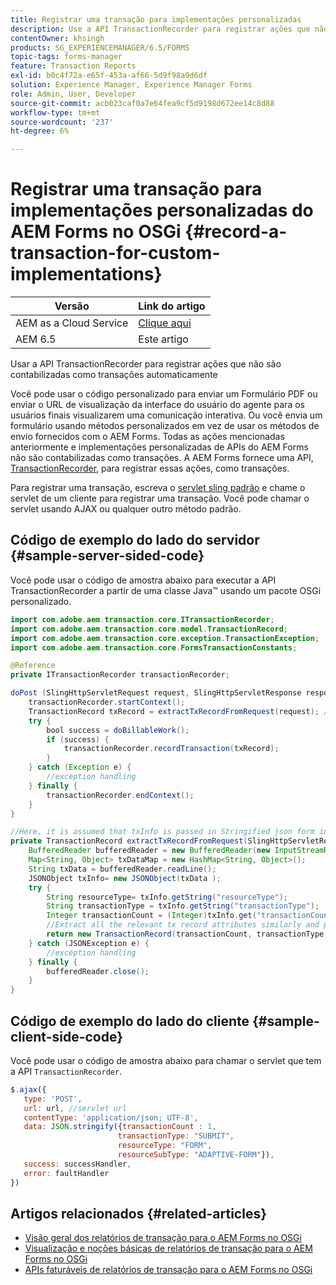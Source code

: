 ```yaml
---
title: Registrar uma transação para implementações personalizadas
description: Use a API TransactionRecorder para registrar ações que não são contabilizadas como transações automaticamente.
contentOwner: khsingh
products: SG_EXPERIENCEMANAGER/6.5/FORMS
topic-tags: forms-manager
feature: Transaction Reports
exl-id: b0c4f72a-e65f-453a-af66-5d9f98a9d6df
solution: Experience Manager, Experience Manager Forms
role: Admin, User, Developer
source-git-commit: acb023caf0a7e64fea9cf5d9198d672ee14c8d88
workflow-type: tm+mt
source-wordcount: '237'
ht-degree: 6%

---
```


# Registrar uma transação para implementações personalizadas do AEM Forms no OSGi {#record-a-transaction-for-custom-implementations}

| Versão | Link do artigo |
| -------- | ---------------------------- |
| AEM as a Cloud Service | [Clique aqui](https://experienceleague.adobe.com/en/docs/experience-manager-cloud-service/content/forms/using-communications/record-transaction-custom-implementation) |
| AEM 6.5 | Este artigo |

Usar a API TransactionRecorder para registrar ações que não são contabilizadas como transações automaticamente

Você pode usar o código personalizado para enviar um Formulário PDF ou enviar o URL de visualização da interface do usuário do agente para os usuários finais visualizarem uma comunicação interativa. Ou você envia um formulário usando métodos personalizados em vez de usar os métodos de envio fornecidos com o AEM Forms. Todas as ações mencionadas anteriormente e implementações personalizadas de APIs do AEM Forms não são contabilizadas como transações. A AEM Forms fornece uma API, [TransactionRecorder](https://developer.adobe.com/experience-manager/reference-materials/6-5/forms/javadocs/com/adobe/aem/transaction/core/ITransactionRecorder.html), para registrar essas ações, como transações.

Para registrar uma transação, escreva o [servlet sling padrão](https://experienceleague.adobe.com/docs/experience-manager-learn/forms/store-and-retrieve-af-with-2fa/create-servlet.html?lang=en) e chame o servlet de um cliente para registrar uma transação. Você pode chamar o servlet usando AJAX ou qualquer outro método padrão.

## Código de exemplo do lado do servidor {#sample-server-sided-code}

Você pode usar o código de amostra abaixo para executar a API TransactionRecorder a partir de uma classe Java™ usando um pacote OSGi personalizado.

```java
import com.adobe.aem.transaction.core.ITransactionRecorder;
import com.adobe.aem.transaction.core.model.TransactionRecord;
import com.adobe.aem.transaction.core.exception.TransactionException;
import com.adobe.aem.transaction.core.FormsTransactionConstants;

@Reference
private ITransactionRecorder transactionRecorder;

doPost (SlingHttpServletRequest request, SlingHttpServletResponse response) {
    transactionRecorder.startContext();
    TransactionRecord txRecord = extractTxRecordFromRequest(request); //extract transaction relevant data from request
    try {
        bool success = doBillableWork();
        if (success) {
            transactionRecorder.recordTransaction(txRecord);
        }
    } catch (Exception e) {
        //exception handling
    } finally {
        transactionRecorder.endContext();
    }
}

//Here, it is assumed that txInfo is passed in Stringified json form in the ajax call (in data parameter). You can pass txInfo from client in any way that you find suitable.
private TransactionRecord extractTxRecordFromRequest(SlingHttpServletRequest request) {
    BufferedReader bufferedReader = new BufferedReader(new InputStreamReader(request.getInputStream()));
    Map<String, Object> txDataMap = new HashMap<String, Object>();
    String txData = bufferedReader.readLine();
    JSONObject txInfo= new JSONObject(txData );
    try {
        String resourceType= txInfo.getString("resourceType");
        String transactionType = txInfo.getString("transactionType");
        Integer transactionCount = (Integer)txInfo.get("transactionCount");
        //Extract all the relevant tx record attributes similarly and pass them in Transaction Record constructor as per the java doc}
        return new TransactionRecord(transactionCount, transactionType, resourceType, ..);
    } catch (JSONException e) {
        //exception handling
    } finally {
        bufferedReader.close();
    }
}
```

## Código de exemplo do lado do cliente {#sample-client-side-code}

Você pode usar o código de amostra abaixo para chamar o servlet que tem a API `TransactionRecorder`.

```javascript
$.ajax({
   type: 'POST',
   url: url, //servlet url
   contentType: 'application/json; UTF-8',
   data: JSON.stringify({transactionCount : 1,
                        transactionType: "SUBMIT",
                        resourceType: "FORM",
                        resourceSubType: "ADAPTIVE-FORM"}),
   success: successHandler,
   error: faultHandler
})
```

## Artigos relacionados {#related-articles}

* [Visão geral dos relatórios de transação para o AEM Forms no OSGi](/help/forms/using/transaction-reports-overview.md)
* [Visualização e noções básicas de relatórios de transação para o AEM Forms no OSGi](/help/forms/using/viewing-and-understanding-transaction-reports.md)
* [APIs faturáveis de relatórios de transação para o AEM Forms no OSGi](/help/forms/using/transaction-reports-billable-apis.md)
